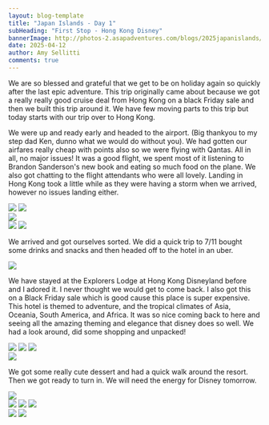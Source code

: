 ```yaml
---
layout: blog-template
title: "Japan Islands - Day 1"
subHeading: "First Stop - Hong Kong Disney"
bannerImage: http://photos-2.asapadventures.com/blogs/2025japanislands/2025-04-12/PXL_20250412_124021085.jpg_compressed.JPEG
date: 2025-04-12
author: Amy Sellitti
comments: true
---
```


We are so blessed and grateful that we get to be on holiday again so quickly after the last epic adventure. This trip originally came about because we got a really really good cruise deal from Hong Kong on a black Friday sale and then we built this trip around it. We have few moving parts to this trip but today starts with our trip over to Hong Kong. 

We were up and ready early and headed to the airport. (Big thankyou to my step dad Ken, dunno what we would do without you). We had gotten our airfares really cheap with points also so we were flying with Qantas. All in all, no major issues! It was a good flight, we spent most of it listening to Brandon Sanderson's new book and eating so much food on the plane. We also got chatting to the flight attendants who were all lovely. Landing in Hong Kong took a little while as they were having a storm when we arrived, however no issues landing either.

<div class="grid-2c">
  <img src="http://photos-2.asapadventures.com/blogs/2025japanislands/2025-04-12/PXL_20250411_224451145.MP.jpg_compressed.JPEG"/>
  <img src="http://photos-2.asapadventures.com/blogs/2025japanislands/2025-04-12/PXL_20250412_001343545.jpg_compressed.JPEG"/>
</div>
<div class="center-image"><img src="http://photos-2.asapadventures.com/blogs/2025japanislands/2025-04-12/PXL_20250412_002157091.jpg_compressed.JPEG"/></div>
<div class="grid-2c">
  <img src="http://photos-2.asapadventures.com/blogs/2025japanislands/2025-04-12/PXL_20250412_025341071.jpg_compressed.JPEG"/>
  <img src="http://photos-2.asapadventures.com/blogs/2025japanislands/2025-04-12/PXL_20250412_094828346.jpg_compressed.JPEG"/>
</div>

We arrived and got ourselves sorted. We did a quick trip to 7/11 bought some drinks and snacks and then headed off to the hotel in an uber.

<div class="center-image"><img src="http://photos-2.asapadventures.com/blogs/2025japanislands/2025-04-12/PXL_20250412_102039530.jpg_compressed.JPEG"/></div>

We have stayed at the Explorers Lodge at Hong Kong Disneyland before and I adored it. I never thought we would get to come back. I also got this on a Black Friday sale which is good cause this place is super expensive. This hotel is themed to adventure, and the tropical climates of Asia, Oceania, South America, and Africa. It was so nice coming back to here and seeing all the amazing theming and elegance that disney does so well. We had a look around, did some shopping and unpacked!

<div class="grid-2w-1l">
  <img src="http://photos-2.asapadventures.com/blogs/2025japanislands/2025-04-12/PXL_20250412_112908074.jpg_compressed.JPEG"/>
  <img src="http://photos-2.asapadventures.com/blogs/2025japanislands/2025-04-12/PXL_20250412_112910763.jpg_compressed.JPEG"/>
  <img src="http://photos-2.asapadventures.com/blogs/2025japanislands/2025-04-12/PXL_20250412_112932746.jpg_compressed.JPEG"/>
</div>
<div class="center-image"><img src="http://photos-2.asapadventures.com/blogs/2025japanislands/2025-04-12/PXL_20250412_115229535.jpg_compressed.JPEG"/></div>

We got some really cute dessert and had a quick walk around the resort. Then we got ready to turn in. We will need the energy for Disney tomorrow. 

<div class="center-image"><img src="http://photos-2.asapadventures.com/blogs/2025japanislands/2025-04-12/PXL_20250412_124021085.jpg_compressed.JPEG"/></div>
<div class="grid-3c">
  <img src="http://photos-2.asapadventures.com/blogs/2025japanislands/2025-04-12/PXL_20250412_125221687.jpg_compressed.JPEG"/>
  <img src="http://photos-2.asapadventures.com/blogs/2025japanislands/2025-04-12/PXL_20250412_135443892.jpg_compressed.JPEG"/>
  <img src="http://photos-2.asapadventures.com/blogs/2025japanislands/2025-04-12/PXL_20250412_135627460.jpg_compressed.JPEG"/>
</div>
<div class="grid-2c">
  <img src="http://photos-2.asapadventures.com/blogs/2025japanislands/2025-04-12/PXL_20250412_135727222.jpg_compressed.JPEG"/>
  <img src="http://photos-2.asapadventures.com/blogs/2025japanislands/2025-04-12/PXL_20250412_135643272.MP.jpg_compressed.JPEG"/>
</div>